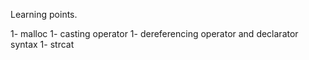 Learning points.

1- malloc
1- casting operator
1- dereferencing operator and declarator syntax
1- strcat



